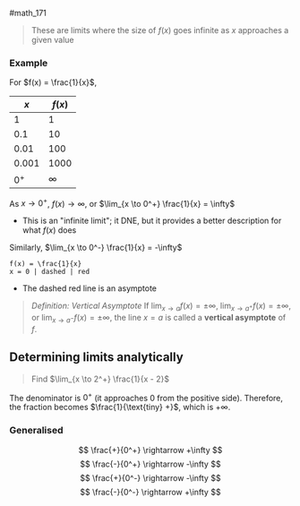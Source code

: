 #math_171 

> These are limits where the size of $f(x)$ goes infinite as $x$ approaches a given value

### Example

For $f(x) = \frac{1}{x}$,

| $x$ | $f(x)$ |
| --- | ------ |
| 1 | 1 |
| 0.1 | 10 |
| 0.01 | 100 |
| 0.001 | 1000 |
| $0^+$ | $\infty$ |

As $x \to 0^+$, $f(x) \to \infty$, or
$\lim_{x \to 0^+} \frac{1}{x} = \infty$
- This is an "infinite limit"; it DNE, but it provides a better description for what $f(x)$ does

Similarly, $\lim_{x \to 0^-} \frac{1}{x} = -\infty$

```desmos-graph
f(x) = \frac{1}{x}
x = 0 | dashed | red
```

- The dashed red line is an asymptote

> *Definition: Vertical Asymptote*
> If $\lim_{x \to a} f(x) = \pm \infty$, $\lim_{x \to a^+} f(x) = \pm \infty$, or $\lim_{x \to a^-} f(x) = \pm \infty$, the line $x = a$ is called a **vertical asymptote** of $f$.

## Determining limits analytically

> Find $\lim_{x \to 2^+} \frac{1}{x - 2}$

The denominator is $0^+$ (it approaches 0 from the positive side). Therefore, the fraction becomes $\frac{1}{\text{tiny} +}$, which is $+\infty$.

### Generalised

$$ \frac{+}{0^+} \rightarrow +\infty $$
$$ \frac{-}{0^+} \rightarrow -\infty $$
$$ \frac{+}{0^-} \rightarrow -\infty $$
$$ \frac{-}{0^-} \rightarrow +\infty $$